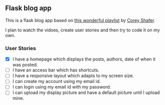 ## Flask blog app

This is a flask blog app based on [this wonderful playlist](https://www.youtube.com/playlist?list=PL-osiE80TeTs4UjLw5MM6OjgkjFeUxCYH) by [Corey Shafer](https://www.youtube.com/user/schafer5).

I plan to watch the vidoes, create user stories and then try to code it on my own. 

### User Stories
- [x] I have a homepage which displays the posts, authors, date of when it was posted.
- [ ] I have an access bar which has shortcuts.
- [ ] I have a responsive layout which adapts to my screen size.
- [ ] I can create my account using my email id.
- [ ] I can login using my email id with my password.
- [ ] I can upload my display picture and have a default picture until I upload mine.
